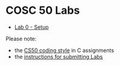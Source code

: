 
# COSC 50 Labs

 * [Lab 0 - Setup](lab0)

Please note:

* the [CS50 coding style](https://github.com/CS50DartmouthSP25/home/blob/main/logistics/style.md) in C assignments
* the [instructions for submitting Labs](https://github.com/CS50DartmouthSP25/home/blob/main/logistics/submit.md)
